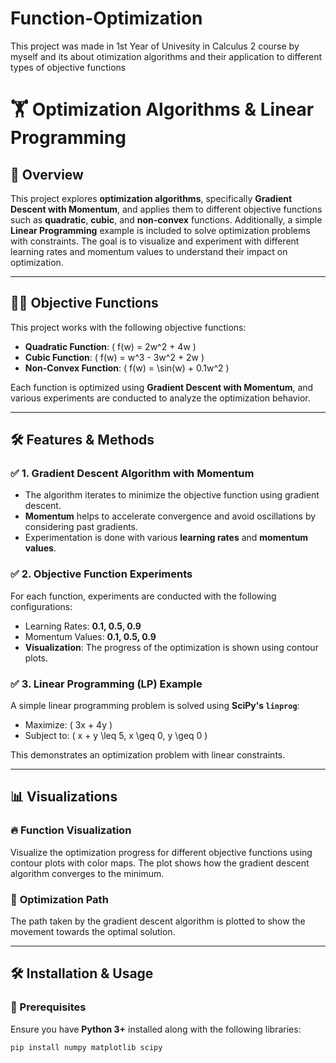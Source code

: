 # Function-Optimization
This project was made in 1st Year of Univesity in Calculus 2 course by myself and its about otimization algorithms and their application to different types of objective functions

# 🏋️ Optimization Algorithms & Linear Programming

## 📌 Overview  
This project explores **optimization algorithms**, specifically **Gradient Descent with Momentum**, and applies them to different objective functions such as **quadratic**, **cubic**, and **non-convex** functions. Additionally, a simple **Linear Programming** example is included to solve optimization problems with constraints. The goal is to visualize and experiment with different learning rates and momentum values to understand their impact on optimization.

---

## 🧑‍💻 Objective Functions  
This project works with the following objective functions:
- **Quadratic Function**: \( f(w) = 2w^2 + 4w \)  
- **Cubic Function**: \( f(w) = w^3 - 3w^2 + 2w \)  
- **Non-Convex Function**: \( f(w) = \sin(w) + 0.1w^2 \)  

Each function is optimized using **Gradient Descent with Momentum**, and various experiments are conducted to analyze the optimization behavior.

---

## 🛠️ Features & Methods  

### ✅ **1. Gradient Descent Algorithm with Momentum**  
- The algorithm iterates to minimize the objective function using gradient descent.  
- **Momentum** helps to accelerate convergence and avoid oscillations by considering past gradients.  
- Experimentation is done with various **learning rates** and **momentum values**.

### ✅ **2. Objective Function Experiments**  
For each function, experiments are conducted with the following configurations:  
- Learning Rates: **0.1, 0.5, 0.9**  
- Momentum Values: **0.1, 0.5, 0.9**  
- **Visualization**: The progress of the optimization is shown using contour plots.

### ✅ **3. Linear Programming (LP) Example**  
A simple linear programming problem is solved using **SciPy's `linprog`**:  
- Maximize: \( 3x + 4y \)  
- Subject to: \( x + y \leq 5, x \geq 0, y \geq 0 \)  

This demonstrates an optimization problem with linear constraints.

---

## 📊 Visualizations  

### 🔥 **Function Visualization**  
Visualize the optimization progress for different objective functions using contour plots with color maps. The plot shows how the gradient descent algorithm converges to the minimum.  

### 🎯 **Optimization Path**  
The path taken by the gradient descent algorithm is plotted to show the movement towards the optimal solution.

---

## 🛠️ Installation & Usage  

### **🔹 Prerequisites**  
Ensure you have **Python 3+** installed along with the following libraries:  
```sh
pip install numpy matplotlib scipy
